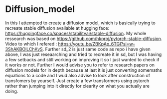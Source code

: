 # Diffusion_model
In this I attempted to create a diffusion model, which is basically trying to recreate stable diffusion available at hugging face: https://huggingface.co/spaces/stabilityai/stable-diffusion.
My whole ressearch was based on https://github.com/hkproj/pytorch-stable-diffusion.
Video to which I refered : https://youtu.be/ZBKpAp_6TGI?si=w-3ShAKBOILChKvS.
Further sd_2 is just same code as repo i have given above, I was just reseaarching and tried to recreate it in sd, but I was having  a few setbacks and still working on improving it so I just wanted to check if it works or not.
Further I would advise you to refer to research papers on diffusion models for in depth because at last it is just converting somemaths equations to a code and I wud also advise to look after construction of transfomers by yourself.
Just create a few transformers using pytorch rather than jumping into it directly for clearity on what you actually are doing.
